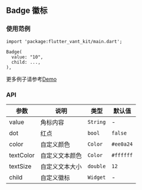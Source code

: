 ## Badge 徽标

### 使用范例

```
import 'package:flutter_vant_kit/main.dart';

Badge(
  value: "10",
  child: ...,
),
```

更多例子请参考[Demo](../example/lib/routes/demoBadge.dart)

### API

| 参数  | 说明  | 类型  | 默认值  |
| ------------ | ------------ | ------------ | ------------ |
| value | 角标内容 | `String` | - |
| dot | 红点 | `bool` | `false` |
| color | 自定义颜色 | `Color` | `#ee0a24` |
| textColor | 自定义文本颜色 | `Color` | `#ffffff` |
| textSize | 自定义文本大小 | `double` | `12` |
| child | 自定义徽标 | `Widget` | - |
